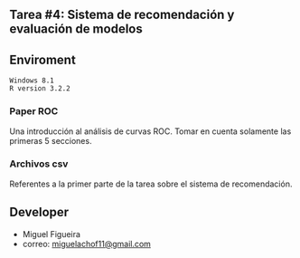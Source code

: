 ## Tarea #4: Sistema de recomendación y evaluación de modelos


## Enviroment
	Windows 8.1
	R version 3.2.2

### Paper ROC 
Una introducción al análisis de curvas ROC. Tomar en cuenta solamente las primeras 5 secciones.

### Archivos csv
Referentes a la primer parte de la tarea sobre el sistema de recomendación.


## Developer
- Miguel Figueira
- correo: miguelachof11@gmail.com
